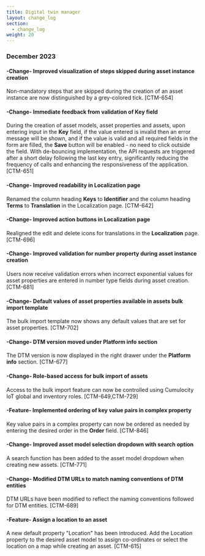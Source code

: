 ```yaml
---
title: Digital twin manager
layout: change_log
section:
  - change_log
weight: 20
---
```



### December 2023

#### -Change- Improved visualization of steps skipped during asset instance creation

Non-mandatory steps that are skipped during the creation of an asset instance are now distinguished by a grey-colored tick. [CTM-654]

#### -Change- Immediate feedback from validation of Key field

During the creation of asset models, asset properties and assets, upon entering input in the **Key** field, if the value entered is invalid then an error message will be shown, and if the value is valid and all required fields in the form are filled, the **Save** button will be enabled - no need to click outside the field. With de-bouncing implementation, the API requests are triggered after a short delay following the last key entry, significantly reducing the frequency of calls and enhancing the responsiveness of the application. [CTM-651]

#### -Change- Improved readability in Localization page

Renamed the column heading <b>Keys</b> to <b>Identifier</b> and the column heading <b>Terms</b> to <b>Translation</b> in the Localization page. [CTM-642]

#### -Change- Improved action buttons in Localization page

Realigned the edit and delete icons for translations in the <b>Localization</b> page. [CTM-696]

#### -Change- Improved validation for number property during asset instance creation

Users now receive validation errors when incorrect exponential values for asset properties are entered in number type fields during asset creation. [CTM-681]

#### -Change- Default values of asset properties available in assets bulk import template

The bulk import template now shows any default values that are set for asset properties. [CTM-702]

#### -Change- DTM version moved under Platform info section

The DTM version is now displayed in the right drawer under the **Platform info** section. [CTM-677]

#### -Change- Role-based access for bulk import of assets

Access to the bulk import feature can now be controlled using Cumulocity IoT global and inventory roles. [CTM-649,CTM-729]

#### -Feature- Implemented ordering of key value pairs in complex property

Key value pairs in a complex property can now be ordered as needed by entering the desired order in the **Order** field. [CTM-846]

#### -Change- Improved asset model selection dropdown with search option

A search function has been added to the asset model dropdown when creating new assets. [CTM-771]

#### -Change- Modified DTM URLs to match naming conventions of DTM entities

DTM URLs have been modified to reflect the naming conventions followed for DTM entities. [CTM-689]

#### -Feature- Assign a location to an asset

A new default property "Location" has been introduced. Add the Location property to the desired asset model to assign co-ordinates or select the location on a map while creating an asset. [CTM-615]

